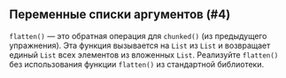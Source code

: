 ## Переменные списки аргументов (#4)

`flatten()` — это обратная операция для `chunked()` (из предыдущего упражнения). Эта функция вызывается на `List` из `List` и возвращает единый `List` всех элементов из вложенных `List`. Реализуйте `flatten()` без использования функции `flatten()` из стандартной библиотеки.